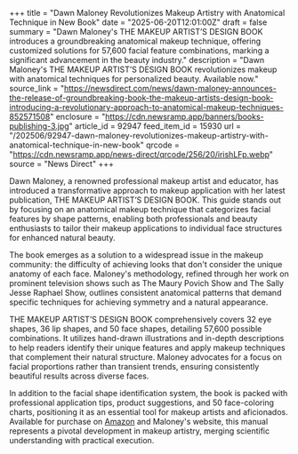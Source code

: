 +++
title = "Dawn Maloney Revolutionizes Makeup Artistry with Anatomical Technique in New Book"
date = "2025-06-20T12:01:00Z"
draft = false
summary = "Dawn Maloney's THE MAKEUP ARTIST’S DESIGN BOOK introduces a groundbreaking anatomical makeup technique, offering customized solutions for 57,600 facial feature combinations, marking a significant advancement in the beauty industry."
description = "Dawn Maloney's THE MAKEUP ARTIST’S DESIGN BOOK revolutionizes makeup with anatomical techniques for personalized beauty. Available now."
source_link = "https://newsdirect.com/news/dawn-maloney-announces-the-release-of-groundbreaking-book-the-makeup-artists-design-book-introducing-a-revolutionary-approach-to-anatomical-makeup-techniques-852571508"
enclosure = "https://cdn.newsramp.app/banners/books-publishing-3.jpg"
article_id = 92947
feed_item_id = 15930
url = "/202506/92947-dawn-maloney-revolutionizes-makeup-artistry-with-anatomical-technique-in-new-book"
qrcode = "https://cdn.newsramp.app/news-direct/qrcode/256/20/irishLFp.webp"
source = "News Direct"
+++

<p>Dawn Maloney, a renowned professional makeup artist and educator, has introduced a transformative approach to makeup application with her latest publication, THE MAKEUP ARTIST’S DESIGN BOOK. This guide stands out by focusing on an anatomical makeup technique that categorizes facial features by shape patterns, enabling both professionals and beauty enthusiasts to tailor their makeup applications to individual face structures for enhanced natural beauty.</p><p>The book emerges as a solution to a widespread issue in the makeup community: the difficulty of achieving looks that don't consider the unique anatomy of each face. Maloney's methodology, refined through her work on prominent television shows such as The Maury Povich Show and The Sally Jesse Raphael Show, outlines consistent anatomical patterns that demand specific techniques for achieving symmetry and a natural appearance.</p><p>THE MAKEUP ARTIST’S DESIGN BOOK comprehensively covers 32 eye shapes, 36 lip shapes, and 50 face shapes, detailing 57,600 possible combinations. It utilizes hand-drawn illustrations and in-depth descriptions to help readers identify their unique features and apply makeup techniques that complement their natural structure. Maloney advocates for a focus on facial proportions rather than transient trends, ensuring consistently beautiful results across diverse faces.</p><p>In addition to the facial shape identification system, the book is packed with professional application tips, product suggestions, and 50 face-coloring charts, positioning it as an essential tool for makeup artists and aficionados. Available for purchase on <a href='https://www.amazon.com' rel='nofollow' target='_blank'>Amazon</a> and Maloney's website, this manual represents a pivotal development in makeup artistry, merging scientific understanding with practical execution.</p>